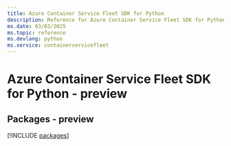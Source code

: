 ```yaml
---
title: Azure Container Service Fleet SDK for Python
description: Reference for Azure Container Service Fleet SDK for Python
ms.date: 03/03/2025
ms.topic: reference
ms.devlang: python
ms.service: containerservicefleet
---
```

# Azure Container Service Fleet SDK for Python - preview
## Packages - preview
[!INCLUDE [packages](container-service-fleet-index.md)]